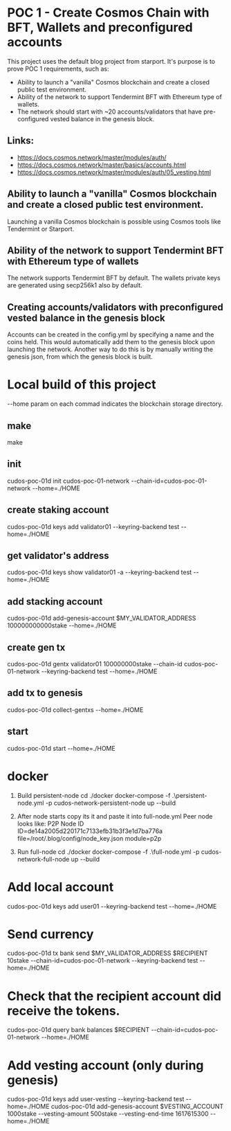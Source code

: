 # POC 1 - Create Cosmos Chain with BFT, Wallets and preconfigured accounts
This project uses the default blog project from starport. It's purpose is to prove POC 1 requirements, such as:
 - Ability to launch a "vanilla" Cosmos blockchain and create a closed public test environment. 
 - Ability of the network to support Tendermint BFT with Ethereum type of wallets. 
 - The network should start with ~20 accounts/validators that have pre-configured vested balance in the genesis block.

## Links:
 - https://docs.cosmos.network/master/modules/auth/
 - https://docs.cosmos.network/master/basics/accounts.html
 - https://docs.cosmos.network/master/modules/auth/05_vesting.html


## Ability to launch a "vanilla" Cosmos blockchain and create a closed public test environment.
Launching a vanilla Cosmos blockchain is possible using Cosmos tools like Tendermint or Starport.
  
## Ability of the network to support Tendermint BFT with Ethereum type of wallets
The network supports Tendermint BFT by default. The wallets private keys are generated using secp256k1 also by default.

## Creating accounts/validators with preconfigured vested balance in the genesis block
Accounts can be created in the config.yml by specifying a name and the coins held. This would automatically add them to the genesis block upon launching the network. Another way to do this is by manually writing the genesis json, from which the genesis block is built.



# Local build of this project
--home param on each commad indicates the blockchain storage directory.

## make
make

## init
cudos-poc-01d init cudos-poc-01-network --chain-id=cudos-poc-01-network --home=./HOME

## create staking account
cudos-poc-01d keys add validator01 --keyring-backend test --home=./HOME

## get validator's address
cudos-poc-01d keys show validator01 -a --keyring-backend test --home=./HOME

## add stacking account
cudos-poc-01d add-genesis-account $MY_VALIDATOR_ADDRESS 100000000000stake --home=./HOME

## create gen tx
cudos-poc-01d gentx validator01 100000000stake --chain-id cudos-poc-01-network --keyring-backend test --home=./HOME

## add tx to genesis
cudos-poc-01d collect-gentxs --home=./HOME

## start
cudos-poc-01d start --home=./HOME

# docker
1. Build persistent-node
cd ./docker
docker-compose -f .\persistent-node.yml -p cudos-network-persistent-node up --build

2. After node starts copy its it and paste it into full-node.yml
Peer node looks like:
P2P Node ID ID=de14a2005d220171c7133efb31b3f3e1d7ba776a file=/root/.blog/config/node_key.json module=p2p

3. Run full-node
cd ./docker
docker-compose -f .\full-node.yml -p cudos-network-full-node up --build

# Add local account
cudos-poc-01d keys add user01 --keyring-backend test --home=./HOME

# Send currency
cudos-poc-01d tx bank send $MY_VALIDATOR_ADDRESS $RECIPIENT 10stake --chain-id=cudos-poc-01-network --keyring-backend test --home=./HOME

# Check that the recipient account did receive the tokens.
cudos-poc-01d query bank balances $RECIPIENT --chain-id=cudos-poc-01-network --home=./HOME

# Add vesting account (only during genesis)
cudos-poc-01d keys add user-vesting --keyring-backend test --home=./HOME
cudos-poc-01d add-genesis-account $VESTING_ACCOUNT 1000stake --vesting-amount 500stake --vesting-end-time 1617615300 --home=./HOME